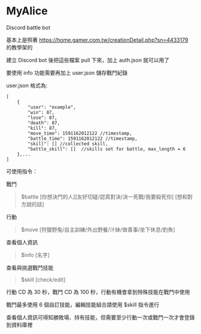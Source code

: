 # MyAlice

Discord battle bot

基本上是照著 https://home.gamer.com.tw/creationDetail.php?sn=4433179 的教學架的

建立 Discord bot 後把這些檔案 pull 下來，加上 auth.json 就可以用了

要使用 info 功能需要再加上 user.json 儲存戰鬥紀錄

user.json 格式為:

```
[
	{
		"user": "example",
		"win": 87,
		"lose": 87,
		"death": 87,
		"kill": 87,
		"move_time": 1591162012122 //timestamp,
		"battle_time": 1591162012122 //timestamp,
		"skill": [] //collected skill,
		"battle_skill": []  //skills set for battle, max_length = 6
	},...
]
```

可使用指令：

戰鬥

> \$battle [你想決鬥的人][友好切磋/認真對決/決一死戰/我要殺死你] [想和對方說的話]

行動

> \$move [狩獵野兔/自主訓練/外出野餐/汁妹/做善事/坐下休息/釣魚]

查看個人資訊

> \$info [名字]

查看與挑選戰鬥技能

> \$skill [check/edit]

行動 CD 為 30 秒，戰鬥 CD 為 100 秒，行動有機會拿到特殊技能在戰鬥中使用

戰鬥最多使用 6 個自訂技能，編輯技能組合請使用 \$skill 指令進行

查看個人資訊可得知勝敗場、持有技能，但需要至少行動一次或戰鬥一次才會登錄到資料庫裡
